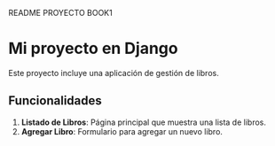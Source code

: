 README PROYECTO BOOK1
# Mi proyecto en Django

Este proyecto incluye una aplicación de gestión de libros.

## Funcionalidades

1. **Listado de Libros**: Página principal que muestra una lista de libros.
2. **Agregar Libro**: Formulario para agregar un nuevo libro.

